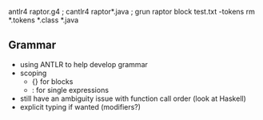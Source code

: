 antlr4 raptor.g4 ; cantlr4 raptor*.java ; grun raptor block test.txt -tokens
rm *.tokens *.class *.java



## Grammar

- using ANTLR to help develop grammar
- scoping
    + {} for blocks
    + : for single expressions
- still have an ambiguity issue with function call order (look at Haskell)
- explicit typing if wanted (modifiers?)